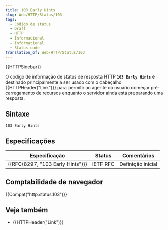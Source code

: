 ```yaml
---
title: 103 Early Hints
slug: Web/HTTP/Status/103
tags:
  - Código de status
  - Draft
  - HTTP
  - Informacional
  - Informational
  - Status code
translation_of: Web/HTTP/Status/103
---
```

{{HTTPSidebar}}

O código de informação de status de resposta HTTP **`103 Early Hints`** é destinado principalmente a ser usado com o cabeçalho {{HTTPHeader("Link")}} para permitir ao agente do usuário começar pré-carregamento de recursos enquanto o servidor ainda está preparando uma resposta.

## Sintaxe

```
103 Early Hints
```

## Especificações

| Especificação                                | Status   | Comentários       |
| -------------------------------------------- | -------- | ----------------- |
| {{RFC(8297, "103 Early Hints")}} | IETF RFC | Definição inicial |

## Comptabilidade de navegador

{{Compat("http.status.103")}}

## Veja também

- {{HTTPHeader("Link")}}
